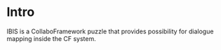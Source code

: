 # Intro

IBIS is a CollaboFramework puzzle that provides possibility for dialogue mapping inside the CF system.
